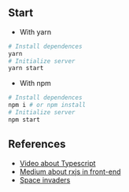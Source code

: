 
## Start

- With yarn
```bash
# Install dependences
yarn
# Initialize server
yarn start
```
- With npm
``` bash
# Install dependences
npm i # or npm install
# Initialize server
npm start
```

## References
- [Video about Typescript](https://www.youtube.com/watch?v=BwuLxPH8IDs)
- [Medium about rxjs in front-end](https://medium.com/codingthesmartway-com-blog/getting-started-with-rxjs-part-1-setting-up-the-development-environment-creating-observables-db76ce053725)
- [Space invaders](https://www.learnrxjs.io/learn-rxjs/recipes/space-invaders-game)